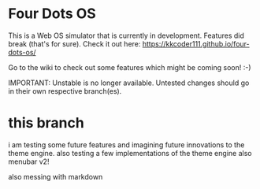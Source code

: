 # Four Dots OS

This is a Web OS simulator that is currently in development.
Features did break (that's for sure).
Check it out here: <https://kkcoder111.github.io/four-dots-os/>

Go to the wiki to check out some features which might be coming soon! :-)

IMPORTANT: Unstable is no longer available. Untested changes should go in their own respective branch(es).


# this branch

i am testing some future features and imagining future innovations to the theme engine. also testing a few implementations of the theme engine
also menubar v2! 

also messing with markdown
